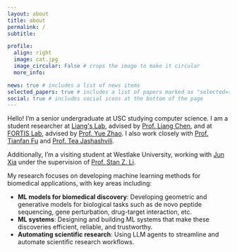 ```yaml
---
layout: about
title: about
permalink: /
subtitle: 

profile:
  align: right
  image: cat.jpg
  image_circular: False # crops the image to make it circular
  more_info: 

news: true # includes a list of news items
selected_papers: true # includes a list of papers marked as "selected={true}"
social: true # includes social icons at the bottom of the page
---
```


Hello! I’m a senior undergraduate at USC studying computer science. I am a student researcher at [Liang's Lab](https://lianglab.usc.edu/index.html), advised by [Prof. Liang Chen](https://lianglab.usc.edu/people.html), and at [FORTIS Lab](https://viterbi-web.usc.edu/~yzhao010/lab.html), advised by [Prof. Yue Zhao](https://viterbi-web.usc.edu/~yzhao010/). I also work closely with [Prof. Tianfan Fu](https://futianfan.github.io/) and [Prof. Tea Jashashvili](https://keck.usc.edu/faculty-search/tea-jashashvili/).

Additionally, I’m a visiting student at Westlake University, working with [Jun Xia](https://junxia97.github.io/) under the supervision of [Prof. Stan Z. Li](https://en.westlake.edu.cn/faculty/stan-zq-li.html).

My research focuses on developing machine learning methods for biomedical applications, with key areas including:

- **ML models for biomedical discovery**: Developing geometric and generative models for biological tasks such as de novo peptide sequencing, gene perturbation, drug-target interaction, etc.
- **ML systems**: Designing and building ML systems that make these discoveries efficient, reliable, and trustworthy.
- **Automating scientific research**: Using LLM agents to streamline and automate scientific research workflows.